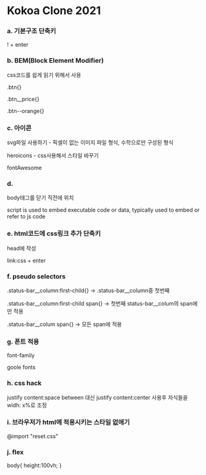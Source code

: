 # Kokoa Clone 2021

### a. 기본구조 단축키

! + enter

### b. BEM(Block Element Modifier)

css코드를 쉽게 읽기 위해서 사용

.btn{}

.btn__price{}

.btn--orange{}

### c. 아이콘

svg파일 사용하기 - 픽셀이 없는 이미지 파일 형식, 수학으로만 구성된 형식

heroicons - css사용해서 스타일 바꾸기

fontAwesome

### d. <script> </script>

body태그를 닫기 직전에 위치

script is used to embed executable code or data, typically used to embed or refer to js code

### e. html코드에 css링크 추가 단축키

head에 작성

link:css + enter

### f. pseudo selectors

.status-bar__column:first-child{} -> .status-bar__column중 첫번째

.status-bar__column:first-child span{} -> 첫번째 status-bar__colum의 span에만 적용

.status-bar__colum span{} -> 모든 span에 적용

### g. 폰트 적용

font-family

goole fonts

### h. css hack

justify content:space between 대신 justify content:center 사용후 자식들을 widh: x%로 조정

### i. 브라우저가 html에 적용시키는 스타일 없애기

@import "reset.css"

### j. flex

body{ height:100vh; }

